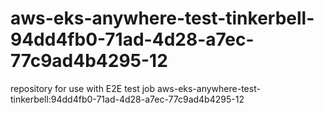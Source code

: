 # aws-eks-anywhere-test-tinkerbell-94dd4fb0-71ad-4d28-a7ec-77c9ad4b4295-12
repository for use with E2E test job aws-eks-anywhere-test-tinkerbell:94dd4fb0-71ad-4d28-a7ec-77c9ad4b4295-12
